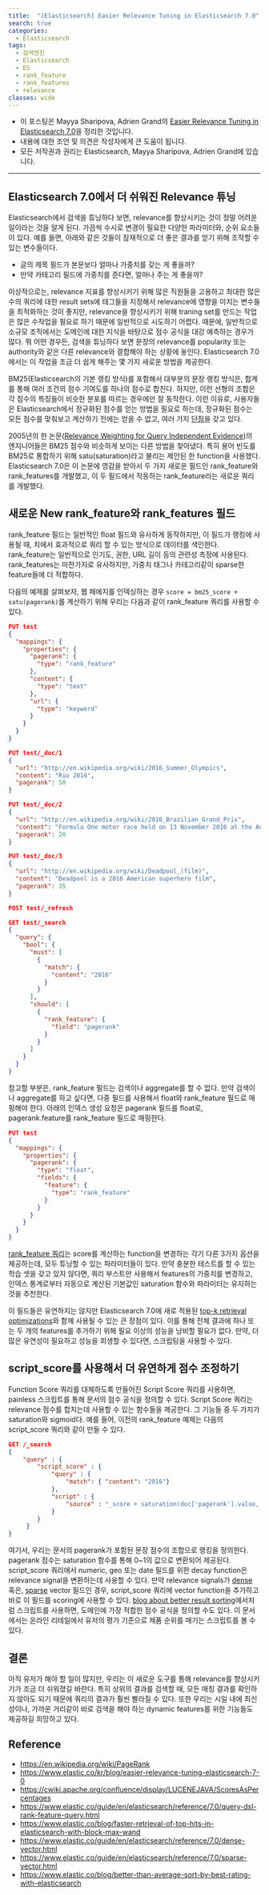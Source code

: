 ```yaml
---
title:  "[Elasticsearch] Easier Relevance Tuning in Elasticsearch 7.0"
search: true
categories: 
  - Elasticsearch
tags:
  - 검색엔진
  - Elasticsearch
  - ES
  - rank_feature
  - rank_features
  - relevance
classes: wide
---
```


* 이 포스팅은 Mayya Sharipova, Adrien Grand의 [Easier Relevance Tuning in Elasticsearch 7.0](https://www.elastic.co/kr/blog/easier-relevance-tuning-elasticsearch-7-0)을 정리한 것입니다.
* 내용에 대한 조언 및 의견은 작성자에게 큰 도움이 됩니다.
* 모든 저작권과 권리는 Elasticsearch, Mayya Sharipova, Adrien Grand에 있습니다.

---

## Elasticsearch 7.0에서 더 쉬워진 Relevance 튜닝

Elasticsearch에서 검색을 튜닝하다 보면, relevance를 향상시키는 것이 정말 어려운 일이라는 것을 알게 된다.
가끔씩 수시로 변경이 필요한 다양한 파라미터와, 순위 요소들이 있다. 예를 들면, 아래와 같은 것들이 잠재적으로 더 좋은 결과를 얻기 위해 조작할 수 있는 변수들이다.

* 글의 제목 필드가 본문보다 얼마나 가중치를 갖는 게 좋을까?
* 만약 카테고리 필드에 가중치를 준다면, 얼마나 주는 게 좋을까?

이상적으로는, relevance 지표를 향상시키기 위해 많은 직원들을 고용하고 최대한 많은 수의 쿼리에 대한 result sets에 태그들을 지정해서 relevance에 영향을 미치는 변수들을 최적화하는 것이 좋지만, relevance을 향상시키기 위해 traning set를 만드는 작업은 많은 수작업을 필요로 하기 때문에 일반적으로 시도하기 어렵다. 때문에, 일반적으로 소규모 조직에서는 도메인에 대한 지식을 바탕으로 점수 공식을 대강 예측하는 경우가 많다. 뭐 어떤 경우든, 검색을 튜닝하다 보면 문장의 relevance를 popularity 또는 authority와 같은 다른 relevance와 결합해야 하는 상황에 놓인다. Elasticsearch 7.0에서는 이 작업을 조금 더 쉽게 해주는 몇 가지 새로운 방법을 제공한다.

BM25(Elasticsearch의 기본 랭킹 방식)를 포함해서 대부분의 문장 랭킹 방식은, 합계를 통해 여러 조건의 점수 기여도를 하나의 점수로 합친다. 하지만, 이런 선형의 조합은 각 점수의 특징들이 비슷한 분포를 따르는 경우에만 잘 동작한다. 이런 이유로, 사용자들은 Elasticsearch에서 정규화된 점수를 얻는 방법을 필요로 하는데, 정규화된 점수는 모든 점수를 맞춰보고 계산하기 전에는 얻을 수 없고, 여러 가지 [단점](https://cwiki.apache.org/confluence/display/LUCENEJAVA/ScoresAsPercentages)을 갖고 있다.

2005년의 한 논문([Relevance Weighting for Query Independent Evidence](http://www.hugo-zaragoza.net/academic/pdf/craswell_sigir05.pdf))의 엔지니어들은 BM25 점수와 비슷하게 보이는 다른 방법을 찾아냈다. 특히 용어 빈도를 BM25로 통합하기 위해 satu(saturation)라고 불리는 제안된 한 function을 사용했다. Elasticsearch 7.0은 이 논문에 영감을 받아서 두 가지 새로운 필드인 rank_feature와 rank_features를 개발했고, 이 두 필드에서 작동하는 rank_feature라는 새로운 쿼리를 개발했다.

## 새로운 New rank_feature와 rank_features 필드

rank_feature 필드는 일반적인 float 필드와 유사하게 동작하지만, 이 필드가 랭킹에 사용될 때, 치에서 효과적으로 쿼리 할 수 있는 방식으로 데이터를 색인한다. rank_feature는 일반적으로 인기도, 권한, URL 길이 등의 관련성 측정에 사용된다. rank_features는 마찬가지로 유사하지만, 가중치 태그나 카테고리같이 sparse한 feature들에 더 적합하다.

다음의 예제를 살펴보자, 웹 페에지를 인덱싱하는 경우 `score = bm25_score + satu(pagerank)`를 계산하기 위해 우리는 다음과 같이 rank_feature 쿼리를 사용할 수 있다.

```json
PUT test
{
  "mappings": {
    "properties": {
      "pagerank": {
        "type": "rank_feature"
      },
      "content": {
        "type": "text"
      },
      "url": {
        "type": "keyword"
      }
    }
  }
}

PUT test/_doc/1
{
  "url": "http://en.wikipedia.org/wiki/2016_Summer_Olympics",
  "content": "Rio 2016",
  "pagerank": 50
}

PUT test/_doc/2
{
  "url": "http://en.wikipedia.org/wiki/2016_Brazilian_Grand_Prix",
  "content": "Formula One motor race held on 13 November 2016 at the Autódromo José Carlos Pace in São Paulo, Brazil",
  "pagerank": 20
}

PUT test/_doc/3
{ 
  "url": "http://en.wikipedia.org/wiki/Deadpool_(film)",
  "content": "Deadpool is a 2016 American superhero film",
  "pagerank": 35
}

POST test/_refresh

GET test/_search
{
  "query": {
    "bool": {
      "must": [
        {
          "match": {
            "content": "2016"
          }
        }
      ],
      "should": [
        {
          "rank_feature": {
            "field": "pagerank"
          }
        }
      ]
    }
  }
}
```

참고할 부분은, rank_feature 필드는 검색이나 aggregate를 할 수 없다. 만약 검색이나 aggregate를 하고 싶다면, 다중 필드를 사용해서 float와 rank_feature 필드로 매핑해야 한다. 아래의 인덱스 생성 요청은 pagerank 필드를 float로, pagerank.feature를 rank_feature 필드로 매핑한다.

```json
PUT test
{
  "mappings": {
    "properties": {
      "pagerank": {
        "type": "float",
        "fields": {
          "feature": {
            "type": "rank_feature"
          }
        }
      }
    }
  }
}
```

[rank_feature 쿼리](https://www.elastic.co/guide/en/elasticsearch/reference/7.0/query-dsl-rank-feature-query.html)는 score를 계산하는 function을 변경하는 각기 다른 3가지 옵션을 제공하는데, 모두 튜닝할 수 있는 파라미터들이 있다. 만약 충분한 테스트를 할 수 있는 학습 셋을 갖고 있지 않다면, 쿼리 부스트만 사용해서 features의 가중치를 변경하고, 인덱스 통계로부터 자동으로 계산된 기본값인 saturation 함수와 파라미터는 유지하는 것을 추천한다.

이 필드들은 유연하지는 않지만 Elasticsearch 7.0에 새로 적용된 [top-k retrieval optimizations](https://www.elastic.co/blog/faster-retrieval-of-top-hits-in-elasticsearch-with-block-max-wand)와 함께 사용될 수 있는 큰 장점이 있다. 이를 통해 전체 결과에 하나 또는 두 개의 features를 추가하기 위해 필요 이상의 성능을 낭비할 필요가 없다. 만약, 더 많은 유연성이 필요하고 성능을 희생할 수 있다면, 스크립팅을 사용할 수 있다.

## script_score를 사용해서 더 유연하게 점수 조정하기

Function Score 쿼리를 대체하도록 만들어진 Script Score 쿼리를 사용하면, painless 스크립트를 통해 문서의 점수 공식을 정의할 수 있다. Script Score 쿼리는 relevance 점수를 합치는데 사용할 수 있는 함수들을 제공한다. 그 기능들 중 두 가지가 saturation와 sigmoid다. 예를 들어, 이전의 rank_feature 예제는 다음의 script_score 쿼리와 같이 만들 수 있다.

```json
GET /_search
{
    "query" : {
        "script_score" : {
            "query" : {
                "match": { "content": "2016"}
            },
            "script" : {
                "source" : "_score + saturation(doc['pagerank'].value, 50))"
            }
        }
     }
}
```

여기서, 우리는 문서의 pagerank가 포함된 문장 점수의 조합으로 랭킹을 정의한다. pagerank 점수는 saturation 함수를 통해 0~1의 값으로 변환되어 제공된다. script_score 쿼리에서 numeric, geo 또는 date 필드를 위한 decay function은 relevance signal을 변환하는데 사용할 수 있다. 만약 relevance signals가 [dense](https://www.elastic.co/guide/en/elasticsearch/reference/7.0/dense-vector.html) 혹은, [sparse](https://www.elastic.co/guide/en/elasticsearch/reference/7.0/sparse-vector.html) vector 필드인 경우, script_score 쿼리에 vector function을 추가하고 바로 이 필드를 scoring에 사용할 수 있다. [blog about better result sorting](https://www.elastic.co/blog/better-than-average-sort-by-best-rating-with-elasticsearch)에서처럼 스크립트를 사용하면, 도메인에 가장 적합한 점수 공식을 정의할 수도 있다. 이 문서에서는 온라인 리테일에서 유저의 평가 기준으로 제품 순위를 매기는 스크립트를 볼 수 있다.

## 결론

아직 유저가 해야 할 일이 많지만, 우리는 이 새로운 도구를 통해 relevance를 향상시키기가 조금 더 쉬워졌길 바란다. 특히 상위의 결과를 검색할 때, 모든 매칭 결과를 확인하지 않아도 되기 때문에 쿼리의 결과가 훨씬 빨라질 수 있다. 또한 우리는 시일 내에 최신성이나, 가까운 거리같이 바로 검색을 해야 하는 dynamic features를 위한 기능들도 제공하길 희망하고 있다.

## Reference

* <https://en.wikipedia.org/wiki/PageRank>
* <https://www.elastic.co/kr/blog/easier-relevance-tuning-elasticsearch-7-0>
* <https://cwiki.apache.org/confluence/display/LUCENEJAVA/ScoresAsPercentages>
* <https://www.elastic.co/guide/en/elasticsearch/reference/7.0/query-dsl-rank-feature-query.html>
* <https://www.elastic.co/blog/faster-retrieval-of-top-hits-in-elasticsearch-with-block-max-wand>
* <https://www.elastic.co/guide/en/elasticsearch/reference/7.0/dense-vector.html>
* <https://www.elastic.co/guide/en/elasticsearch/reference/7.0/sparse-vector.html>
* <https://www.elastic.co/blog/better-than-average-sort-by-best-rating-with-elasticsearch>
